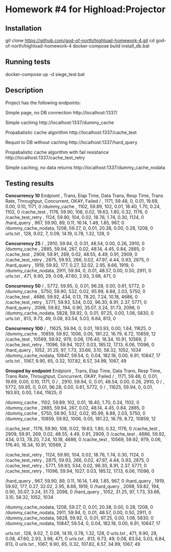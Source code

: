 # Homework #4 for Highload:Projector

## Installation

git clone https://github.com/god-of-north/highload-homework-4.git
cd god-of-north/highload-homework-4 
docker-compose build
install_db.bat

## Running tests

docker-compose up -d
siege_test.bat

## Description

Project has the following endpoints:

Simple page, no DB connection
http://localhost:1337/

Simple caching
http://localhost:1337/dummy_cache

Propabalistic cache algorithm 
http://localhost:1337/cache_test

Requst to DB without caching
http://localhost:1337/hard_query

Propabalistic cache algorithm with fail resistance
http://localhost:1337/cache_test_retry

Simple caching, no data returns
http://localhost:1337/dummy_cache_nodata


## Testing results


**Concurrency 10**
      Endpiont     ,  Trans,  Elap Time,  Data Trans,  Resp Time,  Trans Rate,  Throughput,  Concurrent,    OKAY,   Failed
/                  ,   1171,      59.48,           0,       0.01,       19.69,        0.00,        0.10,    1171,       0
/dummy_cache       ,   1102,      59.89,         102,       0.01,       18.40,        1.70,        0.24,    1102,       0
/cache_test        ,   1176,      59.90,         108,       0.02,       19.63,        1.80,        0.32,    1176,       0
/cache_test_retry  ,   1124,      59.90,         104,       0.02,       18.76,        1.74,        0.30,    1124,       0
/hard_query        ,    967,      59.90,          89,       0.11,       16.14,        1.49,        1.85,     967,       0
/dummy_cache_nodata,   1208,      59.27,           0,       0.01,       20.38,        0.00,        0.28,    1208,       0
urls.txt           ,    128,       9.02,           7,       0.09,       14.19,        0.78,        1.32,     128,       0


**Concurrency 25**
/                  ,   2910,      59.94,           0,       0.01,       48.54,        0.00,        0.26,    2910,       0
/dummy_cache       ,   2885,      59.94,         267,       0.02,       48.14,        4.45,        0.84,    2885,       0
/cache_test        ,   2909,      59.91,         269,       0.02,       48.55,        4.49,        0.91,    2909,       0
/cache_test_retry  ,   2875,      59.93,         266,       0.02,       47.97,        4.44,        0.93,    2875,       0
/hard_query        ,   1919,      59.92,         177,       0.27,       32.02,        2.95,        8.66,    1919,       0
/dummy_cache_nodata,   2911,      59.94,           0,       0.01,       48.57,        0.00,        0.50,    2911,       0
urls.txt           ,    471,       9.90,          29,       0.08,       47.60,        2.93,        3.98,     471,       0

**Concurrency 50**
/                  ,   5772,      59.95,           0,       0.01,       96.28,        0.00,        0.61,    5772,       0
/dummy_cache       ,   5750,      59.90,         532,       0.02,       95.99,        8.88,        2.03,    5750,       0
/cache_test        ,   4686,      59.92,         434,       0.13,       78.20,        7.24,       10.18,    4686,       0
/cache_test_retry  ,   5771,      59.93,         534,       0.02,       96.30,        8.91,        2.37,    5771,       0
/hard_query        ,   2098,      59.82,         194,       0.90,       35.07,        3.24,       31.73,    2098,       0
/dummy_cache_nodata,   5828,      59.92,           0,       0.01,       97.25,        0.00,        1.06,    5830,       0
urls.txt           ,    813,       9.73,          49,       0.08,       83.54,        5.03,        6.84,     813,       0

**Concurrency 100**
/                  ,  11625,      59.94,           0,       0.01,      193.93,        0.00,        1.64,   11625,       0
/dummy_cache       ,  10859,      59.92,        1006,       0.05,      181.22,       16.79,        8.72,   10859,      12
/cache_test        ,  10569,      59.92,         979,       0.06,      176.40,       16.34,       10.91,   10569,       2
/cache_test_retry  ,  11096,      59.94,        1027,       0.03,      185.12,       17.13,        6.06,   11096,       0
/hard_query        ,   1052,      31.25,          97,       1.73,       33.66,        3.10,       58.32,    1052,    1034
/dummy_cache_nodata,  10847,      59.54,           0,       0.04,      182.18,        0.00,        6.91,   10847,      17
urls.txt           ,   1067,       9.90,          65,       0.32,      107.82,        6.57,       34.99,    1067,      49


**Grouped by endpoint**
      Endpiont     ,  Trans,  Elap Time,  Data Trans,  Resp Time,  Trans Rate,  Throughput,  Concurrent,    OKAY,   Failed
/                  ,   1171,      59.48,           0,       0.01,       19.69,        0.00,        0.10,    1171,       0
/                  ,   2910,      59.94,           0,       0.01,       48.54,        0.00,        0.26,    2910,       0
/                  ,   5772,      59.95,           0,       0.01,       96.28,        0.00,        0.61,    5772,       0
/                  ,  11625,      59.94,           0,       0.01,      193.93,        0.00,        1.64,   11625,       0

/dummy_cache       ,   1102,      59.89,         102,       0.01,       18.40,        1.70,        0.24,    1102,       0
/dummy_cache       ,   2885,      59.94,         267,       0.02,       48.14,        4.45,        0.84,    2885,       0
/dummy_cache       ,   5750,      59.90,         532,       0.02,       95.99,        8.88,        2.03,    5750,       0
/dummy_cache       ,  10859,      59.92,        1006,       0.05,      181.22,       16.79,        8.72,   10859,      12

/cache_test        ,   1176,      59.90,         108,       0.02,       19.63,        1.80,        0.32,    1176,       0
/cache_test        ,   2909,      59.91,         269,       0.02,       48.55,        4.49,        0.91,    2909,       0
/cache_test        ,   4686,      59.92,         434,       0.13,       78.20,        7.24,       10.18,    4686,       0
/cache_test        ,  10569,      59.92,         979,       0.06,      176.40,       16.34,       10.91,   10569,       2

/cache_test_retry  ,   1124,      59.90,         104,       0.02,       18.76,        1.74,        0.30,    1124,       0
/cache_test_retry  ,   2875,      59.93,         266,       0.02,       47.97,        4.44,        0.93,    2875,       0
/cache_test_retry  ,   5771,      59.93,         534,       0.02,       96.30,        8.91,        2.37,    5771,       0
/cache_test_retry  ,  11096,      59.94,        1027,       0.03,      185.12,       17.13,        6.06,   11096,       0

/hard_query        ,    967,      59.90,          89,       0.11,       16.14,        1.49,        1.85,     967,       0
/hard_query        ,   1919,      59.92,         177,       0.27,       32.02,        2.95,        8.66,    1919,       0
/hard_query        ,   2098,      59.82,         194,       0.90,       35.07,        3.24,       31.73,    2098,       0
/hard_query        ,   1052,      31.25,          97,       1.73,       33.66,        3.10,       58.32,    1052,    1034

/dummy_cache_nodata,   1208,      59.27,           0,       0.01,       20.38,        0.00,        0.28,    1208,       0
/dummy_cache_nodata,   2911,      59.94,           0,       0.01,       48.57,        0.00,        0.50,    2911,       0
/dummy_cache_nodata,   5828,      59.92,           0,       0.01,       97.25,        0.00,        1.06,    5830,       0
/dummy_cache_nodata,  10847,      59.54,           0,       0.04,      182.18,        0.00,        6.91,   10847,      17

urls.txt           ,    128,       9.02,           7,       0.09,       14.19,        0.78,        1.32,     128,       0
urls.txt           ,    471,       9.90,          29,       0.08,       47.60,        2.93,        3.98,     471,       0
urls.txt           ,    813,       9.73,          49,       0.08,       83.54,        5.03,        6.84,     813,       0
urls.txt           ,   1067,       9.90,          65,       0.32,      107.82,        6.57,       34.99,    1067,      49


